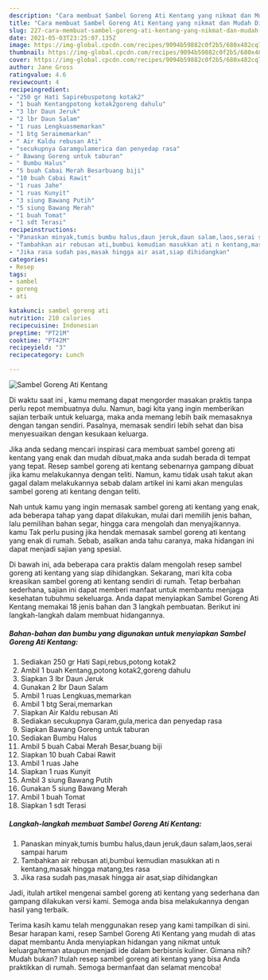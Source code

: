 ```yaml
---
description: "Cara membuat Sambel Goreng Ati Kentang yang nikmat dan Mudah Dibuat"
title: "Cara membuat Sambel Goreng Ati Kentang yang nikmat dan Mudah Dibuat"
slug: 227-cara-membuat-sambel-goreng-ati-kentang-yang-nikmat-dan-mudah-dibuat
date: 2021-05-03T23:25:07.135Z
image: https://img-global.cpcdn.com/recipes/9094b59882c0f2b5/680x482cq70/sambel-goreng-ati-kentang-foto-resep-utama.jpg
thumbnail: https://img-global.cpcdn.com/recipes/9094b59882c0f2b5/680x482cq70/sambel-goreng-ati-kentang-foto-resep-utama.jpg
cover: https://img-global.cpcdn.com/recipes/9094b59882c0f2b5/680x482cq70/sambel-goreng-ati-kentang-foto-resep-utama.jpg
author: Jane Gross
ratingvalue: 4.6
reviewcount: 4
recipeingredient:
- "250 gr Hati Sapirebuspotong kotak2"
- "1 buah Kentangpotong kotak2goreng dahulu"
- "3 lbr Daun Jeruk"
- "2 lbr Daun Salam"
- "1 ruas Lengkuasmemarkan"
- "1 btg Seraimemarkan"
- " Air Kaldu rebusan Ati"
- "secukupnya Garamgulamerica dan penyedap rasa"
- " Bawang Goreng untuk taburan"
- " Bumbu Halus"
- "5 buah Cabai Merah Besarbuang biji"
- "10 buah Cabai Rawit"
- "1 ruas Jahe"
- "1 ruas Kunyit"
- "3 siung Bawang Putih"
- "5 siung Bawang Merah"
- "1 buah Tomat"
- "1 sdt Terasi"
recipeinstructions:
- "Panaskan minyak,tumis bumbu halus,daun jeruk,daun salam,laos,serai sampai harum"
- "Tambahkan air rebusan ati,bumbui kemudian masukkan ati n kentang,masak hingga matang,tes rasa"
- "Jika rasa sudah pas,masak hingga air asat,siap dihidangkan"
categories:
- Resep
tags:
- sambel
- goreng
- ati

katakunci: sambel goreng ati 
nutrition: 210 calories
recipecuisine: Indonesian
preptime: "PT21M"
cooktime: "PT42M"
recipeyield: "3"
recipecategory: Lunch

---
```



![Sambel Goreng Ati Kentang](https://img-global.cpcdn.com/recipes/9094b59882c0f2b5/680x482cq70/sambel-goreng-ati-kentang-foto-resep-utama.jpg)

Di waktu  saat ini , kamu memang dapat mengorder masakan praktis tanpa perlu repot membuatnya dulu. Namun, bagi kita yang ingin memberikan sajian terbaik untuk keluarga, maka anda memang lebih baik memasaknya dengan tangan sendiri. Pasalnya, memasak sendiri lebih sehat dan bisa menyesuaikan dengan kesukaan keluarga.

Jika anda sedang mencari inspirasi cara membuat sambel goreng ati kentang yang enak dan mudah dibuat,maka anda sudah berada di tempat yang tepat. Resep sambel goreng ati kentang  sebenarnya gampang dibuat jika kamu melakukannya dengan teliti. Namun, kamu tidak usah takut akan gagal dalam melakukannya 
sebab dalam artikel ini kami akan mengulas sambel goreng ati kentang dengan teliti.  



Nah untuk kamu yang ingin memasak sambel goreng ati kentang yang enak, ada beberapa tahap yang dapat dilakukan, mulai dari memilih jenis bahan, lalu pemilihan bahan segar, hingga cara mengolah dan menyajikannya. kamu Tak perlu pusing jika hendak memasak sambel goreng ati kentang yang enak di rumah. Sebab, asalkan anda  tahu caranya, maka hidangan ini dapat menjadi sajian yang spesial.

Di bawah ini, ada beberapa cara praktis  dalam mengolah resep sambel goreng ati kentang yang siap dihidangkan. Sekarang, mari kita coba kreasikan sambel goreng ati kentang sendiri di rumah. Tetap berbahan sederhana, sajian ini dapat memberi manfaat untuk membantu menjaga kesehatan tubuhmu sekeluarga. Anda dapat menyiapkan Sambel Goreng Ati Kentang memakai 18 jenis bahan dan 3 langkah pembuatan. Berikut ini langkah-langkah dalam membuat hidangannya.

<!--inarticleads1-->

##### Bahan-bahan dan bumbu yang digunakan untuk menyiapkan Sambel Goreng Ati Kentang:

1. Sediakan 250 gr Hati Sapi,rebus,potong kotak2
1. Ambil 1 buah Kentang,potong kotak2,goreng dahulu
1. Siapkan 3 lbr Daun Jeruk
1. Gunakan 2 lbr Daun Salam
1. Ambil 1 ruas Lengkuas,memarkan
1. Ambil 1 btg Serai,memarkan
1. Siapkan  Air Kaldu rebusan Ati
1. Sediakan secukupnya Garam,gula,merica dan penyedap rasa
1. Siapkan  Bawang Goreng untuk taburan
1. Sediakan  Bumbu Halus
1. Ambil 5 buah Cabai Merah Besar,buang biji
1. Siapkan 10 buah Cabai Rawit
1. Ambil 1 ruas Jahe
1. Siapkan 1 ruas Kunyit
1. Ambil 3 siung Bawang Putih
1. Gunakan 5 siung Bawang Merah
1. Ambil 1 buah Tomat
1. Siapkan 1 sdt Terasi




<!--inarticleads2-->

##### Langkah-langkah membuat Sambel Goreng Ati Kentang:

1. Panaskan minyak,tumis bumbu halus,daun jeruk,daun salam,laos,serai sampai harum
1. Tambahkan air rebusan ati,bumbui kemudian masukkan ati n kentang,masak hingga matang,tes rasa
1. Jika rasa sudah pas,masak hingga air asat,siap dihidangkan




Jadi, itulah artikel mengenai  sambel goreng ati kentang  yang sederhana dan gampang dilakukan versi kami. Semoga anda bisa melakukannya dengan hasil yang terbaik. 

Terima kasih kamu telah menggunakan resep yang kami tampilkan di sini. Besar harapan kami, resep  Sambel Goreng Ati Kentang yang mudah di atas dapat membantu Anda menyiapkan hidangan yang nikmat untuk keluarga/teman ataupun menjadi ide dalam berbisnis kuliner. Gimana nih? Mudah bukan? Itulah resep sambel goreng ati kentang yang bisa Anda praktikkan di rumah. Semoga bermanfaat dan selamat mencoba!

